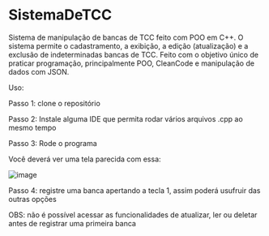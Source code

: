 # SistemaDeTCC
Sistema de manipulação de bancas de TCC feito com POO em C++. O sistema permite o cadastramento, a exibição, a edição (atualização) e a exclusão de indeterminadas bancas de TCC. Feito com o objetivo único de praticar programação, principalmente POO, CleanCode e manipulação de dados com JSON.


Uso:  

Passo 1: clone o repositório  

Passo 2: Instale alguma IDE que permita rodar vários arquivos .cpp ao mesmo tempo  

Passo 3: Rode o programa  

Você deverá ver uma tela parecida com essa:  

![image](https://user-images.githubusercontent.com/102559759/236697074-32c88b00-ee31-4062-a600-a0ac19fad314.png)

Passo 4: registre uma banca apertando a tecla 1, assim poderá usufruir das outras opções  


OBS: não é possível acessar as funcionalidades de atualizar, ler ou deletar antes de registrar uma primeira banca
